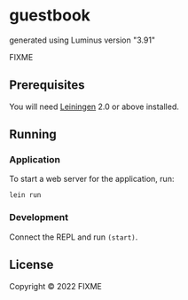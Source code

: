 # guestbook

generated using Luminus version "3.91"

FIXME

## Prerequisites

You will need [Leiningen][1] 2.0 or above installed.

[1]: https://github.com/technomancy/leiningen

## Running

### Application

To start a web server for the application, run:

    lein run 
    
### Development

Connect the REPL and run `(start)`.

## License

Copyright © 2022 FIXME
